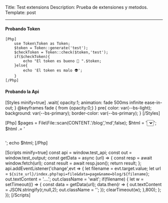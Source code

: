 Title: Test extensions
Description: Prueba de extensiones y metodos.
Template: post

----

#### Probando Token

    [Php]
        use Token\Token as Token;
        $token = Token::generate('test');
        $checkToken = Token::check($token,'test');
        if($checkToken){
            echo "El token es bueno 🐲 ".$token;
        }else{
            echo 'El token es malo 👽';
        }   
    [/Php]


#### Probando la Api

[//]: # (Shortcode css add style on Head.)
[Styles minify=true]
    .wait{
        opacity:1;
        animation: fade 500ms infinite ease-in-out;
    }
    @keyframes fade {
        from {opacity:0;}
    }
    pre{
        color: var(--bs-light);
        background: var(--bs-primary);
        border-color: var(--bs-primary);
    }
[/Styles]


[Php]
    $pages = File\File::scan(CONTENT.'/blog','md',false);
    $html = '<select id="test_api" class="form-control">';
    $html .= '<option> Seleciona el articulo </option>';
    foreach($pages as $filename){   
        // api=file&data=page&name=filename
        $name = str_replace('.md','',$filename);
        $html .= '<option value="'.$name.'">'.$name.'</option>';
    }
    $html .= '</select>';
    $html .= '<pre id="test_output"></pre>';
    echo $html;
[/Php]

[//]: # (Add Javascript, this render on footer.)
[Scripts minify=true]
    const api = window.test_api;
    const out = window.test_output;
    const getData = async (url) => {
        const resp = await window.fetch(url);
        const result = await resp.json();
        return result;
    };
    api.addEventListener('change',evt => {
        let filename = evt.target.value;
        let url = `${site_url}/index.php?api=file&data=page&name=blog/${filename}`;
        out.textContent = '....';
        out.className = 'wait';
        if(filename) { 
            let w = setTimeout(() => {
                const data = getData(url);
                data.then(r => {
                    out.textContent = JSON.stringify(r,null,2);
                    out.className = '';
                });
                clearTimeout(w);
            },800);
        };
    });
[/Scripts]